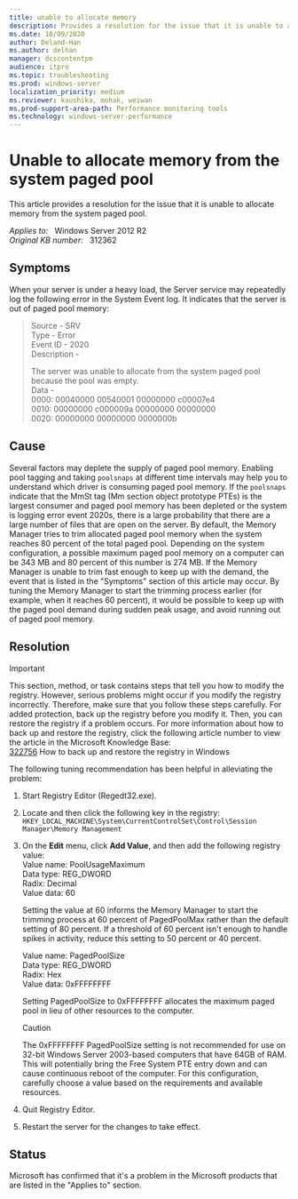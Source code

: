 ```yaml
---
title: unable to allocate memory 
description: Provides a resolution for the issue that it is unable to allocate memory from the system paged pool.
ms.date: 10/09/2020
author: Deland-Han
ms.author: delhan 
manager: dcscontentpm
audience: itpro
ms.topic: troubleshooting
ms.prod: windows-server
localization_priority: medium
ms.reviewer: kaushika, mohak, weiwan
ms.prod-support-area-path: Performance monitoring tools
ms.technology: windows-server-performance
---
```

# Unable to allocate memory from the system paged pool

This article provides a resolution for the issue that it is unable to allocate memory from the system paged pool.

_Applies to:_ &nbsp; Windows Server 2012 R2  
_Original KB number:_ &nbsp; 312362

## Symptoms

When your server is under a heavy load, the Server service may repeatedly log the following error in the System Event log. It indicates that the server is out of paged pool memory:  
>Source - SRV  
Type - Error  
Event ID - 2020  
Description -  
>
>The server was unable to allocate from the system paged pool because the pool was empty.  
Data -  
0000: 00040000 00540001 00000000 c00007e4  
0010: 00000000 c000009a 00000000 00000000  
0020: 00000000 00000000 0000000b  

## Cause

Several factors may deplete the supply of paged pool memory. Enabling pool tagging and taking `poolsnaps` at different time intervals may help you to understand which driver is consuming paged pool memory. If the `poolsnaps` indicate that the MmSt tag (Mm section object prototype PTEs) is the largest consumer and paged pool memory has been depleted or the system is logging error event 2020s, there is a large probability that there are a large number of files that are open on the server. By default, the Memory Manager tries to trim allocated paged pool memory when the system reaches 80 percent of the total paged pool. Depending on the system configuration, a possible maximum paged pool memory on a computer can be 343 MB and 80 percent of this number is 274 MB. If the Memory Manager is unable to trim fast enough to keep up with the demand, the event that is listed in the "Symptoms" section of this article may occur. By tuning the Memory Manager to start the trimming process earlier (for example, when it reaches 60 percent), it would be possible to keep up with the paged pool demand during sudden peak usage, and avoid running out of paged pool memory.

## Resolution

> [!IMPORTANT]
> This section, method, or task contains steps that tell you how to modify the registry. However, serious problems might occur if you modify the registry incorrectly. Therefore, make sure that you follow these steps carefully. For added protection, back up the registry before you modify it. Then, you can restore the registry if a problem occurs. For more information about how to back up and restore the registry, click the following article number to view the article in the Microsoft Knowledge Base:  
[322756](https://support.microsoft.com/help/322756) How to back up and restore the registry in Windows  

The following tuning recommendation has been helpful in alleviating the problem:

1. Start Registry Editor (Regedt32.exe).
2. Locate and then click the following key in the registry:  
`HKEY_LOCAL_MACHINE\System\CurrentControlSet\Control\Session Manager\Memory Management`  

3. On the **Edit** menu, click **Add Value**, and then add the following registry value:  
    Value name: PoolUsageMaximum  
    Data type: REG_DWORD  
    Radix: Decimal  
    Value data: 60  

    Setting the value at 60 informs the Memory Manager to start the trimming process at 60 percent of PagedPoolMax rather than the default setting of 80 percent. If a threshold of 60 percent isn't enough to handle spikes in activity, reduce this setting to 50 percent or 40 percent.  

    Value name: PagedPoolSize  
    Data type: REG_DWORD  
    Radix: Hex  
    Value data: 0xFFFFFFFF  

    Setting PagedPoolSize to 0xFFFFFFFF allocates the maximum paged pool in lieu of other resources to the computer.

    > [!CAUTION]
    > The 0xFFFFFFFF PagedPoolSize setting is not recommended for use on 32-bit Windows Server 2003-based computers that have 64GB of RAM. This will potentially bring the Free System PTE entry down and can cause continuous reboot of the computer. For this configuration, carefully choose a value based on the requirements and available resources.  

4. Quit Registry Editor.
5. Restart the server for the changes to take effect.

## Status

Microsoft has confirmed that it's a problem in the Microsoft products that are listed in the "Applies to" section.
